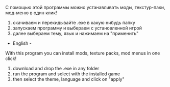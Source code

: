 С помощью этой программы можно устанавливать моды, текстур-паки, мод-меню в один клик!

1. скачиваем и перекидывайте .exe в какую нибудь папку
2. запускаем программу и выбераем с установленной игрой
3. далее выбераем тему, язык и нажимаем на "применить"

- English -

With this program you can install mods, texture packs, mod menus in one click!

1. download and drop the .exe in any folder
2. run the program and select with the installed game
3. then select the theme, language and click on "apply"

